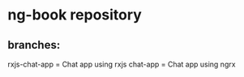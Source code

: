 # ng-book repository

## branches:

rxjs-chat-app = Chat app using rxjs
chat-app  = Chat app using ngrx
